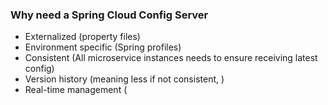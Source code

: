 ### Why need a Spring Cloud Config Server
- Externalized (property files)
- Environment specific (Spring profiles)
- Consistent (All microservice instances needs to ensure receiving latest config)
- Version history (meaning less if not consistent, )
- Real-time management (
<!--stackedit_data:
eyJoaXN0b3J5IjpbNzI5MDQ2NDFdfQ==
-->